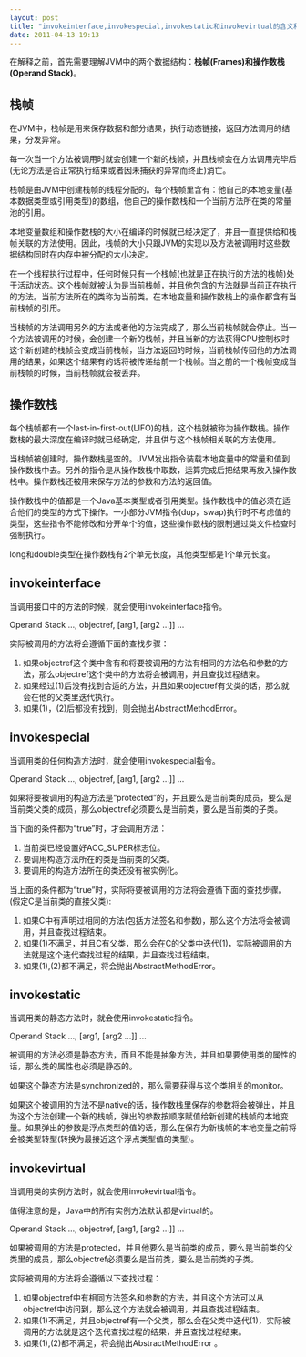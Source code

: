 ```yaml
---
layout: post
title: "invokeinterface,invokespecial,invokestatic和invokevirtual的含义和区别"
date: 2011-04-13 19:13
---
```

在解释之前，首先需要理解JVM中的两个数据结构：**栈帧(Frames)**和**操作数栈(Operand Stack)**。

## 栈帧

在JVM中，栈帧是用来保存数据和部分结果，执行动态链接，返回方法调用的结果，分发异常。

每一次当一个方法被调用时就会创建一个新的栈帧，并且栈帧会在方法调用完毕后(无论方法是否正常执行结束或者因未捕获的异常而终止)消亡。

栈帧是由JVM中创建栈帧的线程分配的。每个栈帧里含有：他自己的本地变量(基本数据类型或引用类型)的数组，他自己的操作数栈和一个当前方法所在类的常量池的引用。

本地变量数组和操作数栈的大小在编译的时候就已经决定了，并且一直提供给和栈帧关联的方法使用。因此，栈帧的大小只跟JVM的实现以及方法被调用时这些数据结构同时在内存中被分配的大小决定。

在一个线程执行过程中，任何时候只有一个栈帧(也就是正在执行的方法的栈帧)处于活动状态。这个栈帧就被认为是当前栈帧，并且他包含的方法就是当前正在执行的方法。当前方法所在的类称为当前类。在本地变量和操作数栈上的操作都含有当前栈帧的引用。

当栈帧的方法调用另外的方法或者他的方法完成了，那么当前栈帧就会停止。当一个方法被调用的时候，会创建一个新的栈帧，并且当新的方法获得CPU控制权时这个新创建的栈帧会变成当前栈帧，当方法返回的时候，当前栈帧传回他的方法调用的结果，如果这个结果有的话将被传递给前一个栈帧。当之前的一个栈帧变成当前栈帧的时候，当前栈帧就会被丢弃。

## 操作数栈

每个栈帧都有一个last-in-first-out(LIFO)的栈，这个栈就被称为操作数栈。操作数栈的最大深度在编译时就已经确定，并且供与这个栈帧相关联的方法使用。

当栈帧被创建时，操作数栈是空的。JVM发出指令装载本地变量中的常量和值到操作数栈中去。另外的指令是从操作数栈中取数，运算完成后把结果再放入操作数栈中。操作数栈还被用来保存方法的参数和方法的返回值。

操作数栈中的值都是一个Java基本类型或者引用类型。操作数栈中的值必须在适合他们的类型的方式下操作。一小部分JVM指令(dup，swap)执行时不考虑值的类型，这些指令不能修改和分开单个的值，这些操作数栈的限制通过类文件检查时强制执行。

long和double类型在操作数栈有2个单元长度，其他类型都是1个单元长度。

## invokeinterface

当调用接口中的方法的时候，就会使用invokeinterface指令。

Operand Stack
    ..., objectref, [arg1, [arg2 ...]]  ...

实际被调用的方法将会遵循下面的查找步骤：

1. 如果objectref这个类中含有和将要被调用的方法有相同的方法名和参数的方法，那么objectref这个类中的方法将会被调用，并且查找过程结束。
2. 如果经过(1)后没有找到合适的方法，并且如果objectref有父类的话，那么就会在他的父类里迭代执行。
3. 如果(1)，(2)后都没有找到，则会抛出AbstractMethodError。

## invokespecial

当调用类的任何构造方法时，就会使用invokespecial指令。

Operand Stack
    ..., objectref, [arg1, [arg2 ...]]  ...

如果将要被调用的构造方法是“protected”的，并且要么是当前类的成员，要么是当前类父类的成员，那么objectref必须要么是当前类，要么是当前类的子类。

当下面的条件都为“true”时，才会调用方法：

1. 当前类已经设置好ACC_SUPER标志位。
2. 要调用构造方法所在的类是当前类的父类。
3. 要调用的构造方法所在的类还没有被实例化。

当上面的条件都为“true”时，实际将要被调用的方法将会遵循下面的查找步骤。(假定C是当前类的直接父类):

1. 如果C中有声明过相同的方法(包括方法签名和参数)，那么这个方法将会被调用，并且查找过程结束。
2. 如果(1)不满足，并且C有父类，那么会在C的父类中迭代(1)，实际被调用的方法就是这个迭代查找过程的结果，并且查找过程结束。
3. 如果(1),(2)都不满足，将会抛出AbstractMethodError。

## invokestatic

当调用类的静态方法时，就会使用invokestatic指令。

Operand Stack
    ..., [arg1, [arg2 ...]]  ...

被调用的方法必须是静态方法，而且不能是抽象方法，并且如果要使用类的属性的话，那么类的属性也必须是静态的。

如果这个静态方法是synchronized的，那么需要获得与这个类相关的monitor。

如果这个被调用的方法不是native的话，操作数栈里保存的参数将会被弹出，并且为这个方法创建一个新的栈帧，弹出的参数按顺序赋值给新创建的栈帧的本地变量。如果弹出的参数是浮点类型的值的话，那么在保存为新栈帧的本地变量之前将会被类型转型(转换为最接近这个浮点类型值的类型)。

## invokevirtual

当调用类的实例方法时，就会使用invokevirtual指令。

值得注意的是，Java中的所有实例方法默认都是virtual的。

Operand Stack
    ..., objectref, [arg1, [arg2 ...]]  ...

如果被调用的方法是protected，并且他要么是当前类的成员，要么是当前类的父类里的成员，那么objectref必须要么是当前类，要么是当前类的子类。

实际被调用的方法将会遵循以下查找过程：

1. 如果objectref中有相同方法签名和参数的方法，并且这个方法可以从objectref中访问到，那么这个方法就会被调用，并且查找过程结束。
2. 如果(1)不满足，并且objectref有一个父类，那么会在父类中迭代(1)，实际被调用的方法就是这个迭代查找过程的结果，并且查找过程结束。
3. 如果(1),(2)都不满足，将会抛出AbstractMethodError 。

